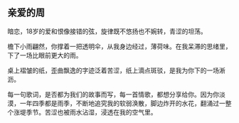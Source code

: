 ## 亲爱的周

暗恋，18岁的爱和恨像接错的弦，旋律既不悠扬也不婉转，青涩的坦荡。

檐下小雨翩然，你撑着一把透明伞，从我身边经过，薄荷味。在我呆滞的思绪里，下了一场比眼前更大的雨。

桌上褶皱的纸，歪曲飘逸的字迹泛着苦涩，纸上滴点斑驳，是我为你下的一场淅沥。

每一句歌词，是否都为我们的故事而写，每一首情歌，都想分享给你。因为你淡漠，一年四季都是雨季，不断地追究我的软弱涣散，脚边炸开的水花，翻涌过一整个涨堤季节。苦涩也被雨水沾湿，浸透在我的空气里。
